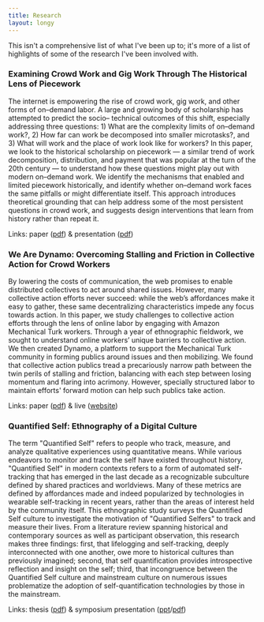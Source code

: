 ```yaml
---
title: Research
layout: longy
---
```



This isn't a comprehensive list of what I've been up to; it's more of a list of highlights of some of the research I've been involved with.

### Examining Crowd Work and Gig Work Through The Historical Lens of Piecework
The internet is empowering the rise of crowd work, gig work, and other forms of on–demand labor. A large and growing body of scholarship has attempted to predict the socio– technical outcomes of this shift, especially addressing three questions: 1) What are the complexity limits of on–demand work?, 2) How far can work be decomposed into smaller microtasks?, and 3) What will work and the place of work look like for workers? In this paper, we look to the historical scholarship on piecework — a similar trend of work decomposition, distribution, and payment that was popular at the turn of the 20th century — to understand how these questions might play out with modern on–demand work. We identify the mechanisms that enabled and limited piecework historically, and identify whether on–demand work faces the same pitfalls or might differentiate itself. This approach introduces theoretical grounding that can help address some of the most persistent questions in crowd work, and suggests design interventions that learn from history rather than repeat it.

Links: paper ([pdf][pieceworkPaper]) & presentation ([pdf][pieceworkPresentation])


### We Are Dynamo: Overcoming Stalling and Friction in Collective Action for Crowd Workers
By lowering the costs of communication, the web promises to enable distributed collectives to act around shared issues. However, many collective action efforts never succeed: while the web’s affordances make it easy to gather, these same decentralizing characteristics impede any focus towards action. In this paper, we study challenges to collective action efforts through the lens of online labor by engaging with Amazon Mechanical Turk workers. Through a year of ethnographic fieldwork, we sought to understand online workers’ unique barriers to collective action. We then created Dynamo, a platform to support the Mechanical Turk community in forming publics around issues and then mobilizing. We found that collective action publics tread a precariously narrow path between the twin perils of stalling and friction, balancing with each step between losing momentum and flaring into acrimony. However, specially structured labor to maintain efforts' forward motion can
help such publics take action.

Links: paper ([pdf][DynamoPaper]) & live ([website][DynamoSite])

### Quantified Self: Ethnography of a Digital Culture
The term "Quantified Self" refers to people who track, measure, and analyze qualitative experiences using quantitative means. While various endeavors to monitor and track the self have existed throughout history, "Quantified Self" in modern contexts refers to a form of automated self-tracking that has emerged in the last decade as a recognizable subculture defined by shared practices and worldviews. Many of these metrics are defined by affordances made and indeed popularized by technologies in wearable self-tracking in recent years, rather than the areas of interest held by the community itself. This ethnographic study surveys the Quantified Self culture to investigate the motivation of "Quantified Selfers" to track and measure their lives. From a literature review spanning historical and contemporary sources as well as participant observation, this research makes three findings: first, that lifelogging and self-tracking, deeply interconnected with one another, owe more to historical cultures than previously imagined; second, that self quantification provides introspective reflection and insight on the self; third, that incongruence between the Quantified Self culture and mainstream culture on numerous issues problematize the adoption of self-quantification technologies by those in the mainstream.

Links: thesis ([pdf][QSThesis]) & symposium presentation ([ppt][QSppt]/[pdf][QSpdf])

[pieceworkPaper]: /papers/chi/piecework/pn4226.pdf
[pieceworkPresentation]: /papers/chi/piecework/presentation/presentation.pdf
[DynamoPaper]: /media/papers/p1621.pdf
[DynamoSite]: http://www.wearedynamo.org
[QSThesis]: /media/papers/quantified_self.pdf
[QSppt]: /media/presentations/QS.ppt
[QSpdf]: /media/presentations/QS.pdf
